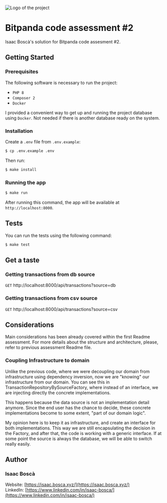 ![Logo of the project](https://cdn.bitpanda.com/media/redesign/bitpanda-logo.svg)

# Bitpanda code assessment #2

Isaac Boscà's solution for Bitpanda code assesment #2.

## Getting Started

### Prerequisites

The following software is necessary to run the project:

- `PHP 8`
- `Composer 2`
- `Docker`

I provided a convenient way to get up and running the project database using `Docker`.
Not needed if there is another database ready on the system.

### Installation

Create a `.env` file from `.env.example`:

```bash
$ cp .env.example .env
```

Then run:

```bash
$ make install
```

### Running the app

```bash
$ make run
```
After running this command, the app will be available at `http://localhost:8000`.

## Tests

You can run the tests using the following command:

```bash
$ make test
```

## Get a taste

### Getting transactions from db source

`GET` http://localhost:8000/api/transactions?source=db

### Getting transactions from csv source

`GET` http://localhost:8000/api/transactions?source=csv


## Considerations

Main considerations has been already covered within the first Readme assessment.
For more details about the structure and architecture, please, refer to previous assessment Readme file. 

### Coupling Infrastructure to domain

Unlike the previous code, where we were decoupling our domain from infrastructure using dependency inversion, now we are "knowing" our infrastructure from our domain.
You can see this in TransactionRepositoryBySourceFactory, where instead of an interface, we are injecting directly the concrete implementations.

This happens because the data source is not an implementation detail anymore.
Since the end user has the chance to decide, these concrete implementations become to some extent, "part of our domain logic".

My opinion here is to keep it as infrastructure, and create an interface for both implementations.
This way we are still encapsulating the decision in the Factory, and after that, the code is working with a generic interface.
If at some point the source is always the database, we will be able to switch really easily. 


## Author

### Isaac Boscà

Website: [https://isaac.bosca.xyz/](https://isaac.bosca.xyz/)    
LinkedIn: [https://www.linkedin.com/in/isaac-bosca/](https://www.linkedin.com/in/isaac-bosca/)    

